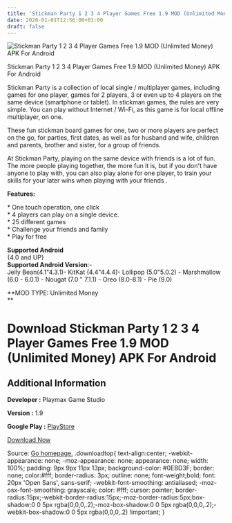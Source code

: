 ```yaml
---
title: 'Stickman Party 1 2 3 4 Player Games Free 1.9 MOD (Unlimited Money) APK For Android'
date: 2020-01-01T12:56:00+01:00
draft: false
---
```


![Stickman Party 1 2 3 4 Player Games Free 1.9 MOD (Unlimited Money) APK For Android](https://i0.wp.com/apkhome.net/wp-content/uploads/2020/01/Stickman-Party-1-2-3-4-Player-Games-Free-1.9-MOD-Unlimited-Money.jpg "Stickman Party 1 2 3 4 Player Games Free 1.9 MOD (Unlimited Money) APK For Android")

  

Stickman Party 1 2 3 4 Player Games Free 1.9 MOD (Unlimited Money) APK For Android

Stickman Party is a collection of local single / multiplayer games, including games for one player, games for 2 players, 3 or even up to 4 players on the same device (smartphone or tablet). In stickman games, the rules are very simple. You can play without Internet / Wi-Fi, as this game is for local offline multiplayer, on one.

These fun stickman board games for one, two or more players are perfect on the go, for parties, first dates, as well as for husband and wife, children and parents, brother and sister, for a group of friends.

At Stickman Party, playing on the same device with friends is a lot of fun. The more people playing together, the more fun it is, but if you don't have anyone to play with, you can also play alone for one player, to train your skills for your later wins when playing with your friends .

**Features:**

\* One touch operation, one click  
\* 4 players can play on a single device.  
\* 25 different games  
\* Challenge your friends and family  
\* Play for free

**Supported Android**  
{4.0 and UP}  
**Supported Android Version**:-  
Jelly Bean(4.1"4.3.1)- KitKat (4.4"4.4.4)- Lollipop (5.0"5.0.2) - Marshmallow (6.0 - 6.0.1) - Nougat (7.0 " 7.1.1) - Oreo (8.0-8.1) - Pie (9.0)

**MOD TYPE: Unlimited Money  
**

Download Stickman Party 1 2 3 4 Player Games Free 1.9 MOD (Unlimited Money) APK For Android
===========================================================================================

Additional Information
----------------------

**Developer :** Playmax Game Studio

**Version :** 1.9

**Google Play :** [PlayStore](https://play.google.com/store/apps/details?id=com.PlayMax.playergames)

  

[Download Now](https://store4app.co/post/stickman-party-1-2-3-4-player-games-free-1-9-mod-unlimited-money-apk-for-android_1577879353)

  
Source: [Go homepage.](https://store4app.co/post/stickman-party-1-2-3-4-player-games-free-1-9-mod-unlimited-money-apk-for-android_1577879353) .downloadtop{ text-align:center; -webkit-appearance: none; -moz-appearance: none; appearance: none; width: 100%; padding: 9px 9px 11px 13px; background-color: #0EBD3F; border: none; color:#fff; border-radius: 3px; outline: none; font-weight;bold; font: 20px 'Open Sans', sans-serif; -webkit-font-smoothing: antialiased; -moz-osx-font-smoothing: grayscale; color: #fff; cursor: pointer; border-radius:15px;-webkit-border-radius:15px;-moz-border-radius:5px;box-shadow:0 0 5px rgba(0,0,0,.2);-moz-box-shadow:0 0 5px rgba(0,0,0,.2);-webkit-box-shadow:0 0 5px rgba(0,0,0,.2) !important; }